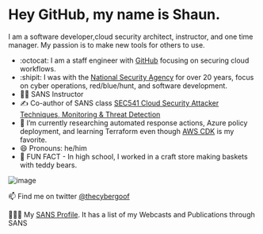 # Hey GitHub, my name is Shaun.
I am a software developer,cloud security architect, instructor, and one time manager.  My passion is to make new tools for others to use.

- :octocat: I am a staff engineer with [GitHub](https://github.com/) focusing on securing cloud workflows.
- :shipit:	I was with the [National Security Agency](https://www.nsa.gov/) for over 20 years, focus on cyber operations, red/blue/hunt, and software development.
- :man_teacher: SANS Instructor
- :writing_hand:	Co-author of SANS class [SEC541 Cloud Security Attacker Techniques, Monitoring & Threat Detection](https://www.sans.org/cyber-security-courses/cloud-security-monitoring-threat-detection/)
- 🔭 I’m currently researching automated response actions, Azure policy deployment, and learning Terraform even though [AWS CDK](https://github.com/aws/aws-cdk) is my favorite.
- 😄 Pronouns: he/him
- :bear: FUN FACT - In high school, I worked in a craft store making baskets with teddy bears. 

![image](https://user-images.githubusercontent.com/3196612/153778505-e0763414-9649-4f66-9b89-5dc661867a49.svg)

📫 Find me on twitter [@thecybergoof](https://twitter.com/TheCybergoof)

👨🏼‍💻 My [SANS Profile](https://www.sans.org/profiles/shaun-mccullough/).  It has a list of my Webcasts and Publications through SANS 

<!--
**cybergoof/cybergoof** is a ✨ _special_ ✨ repository because its `README.md` (this file) appears on your GitHub profile.

Here are some ideas to get you started:

- 🌱 I’m currently learning ...
- 👯 I’m looking to collaborate on ...
- 🤔 I’m looking for help with ...
- 💬 Ask me about ...
- 📫 How to reach me: ...
- 😄 Pronouns: ...
- ⚡ Fun fact: ...
-->
